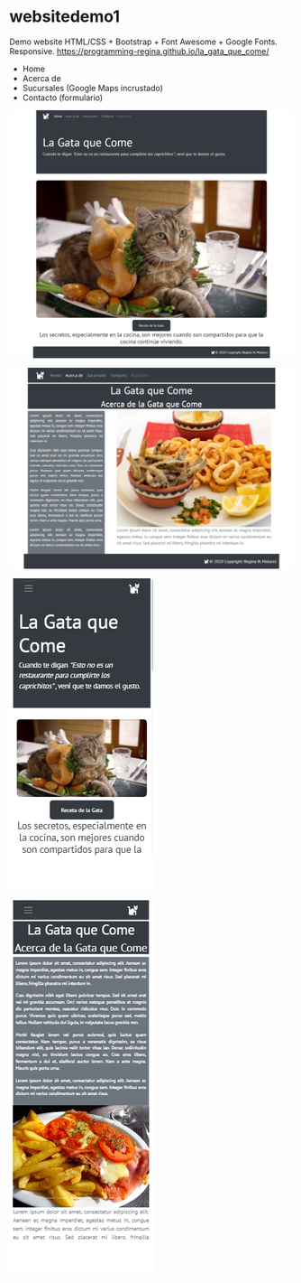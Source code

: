 # websitedemo1
Demo website HTML/CSS + Bootstrap + Font Awesome + Google Fonts. Responsive.
https://programming-regina.github.io/la_gata_que_come/
- Home
- Acerca de
- Sucursales (Google Maps incrustado)
- Contacto (formulario)

 ![Screenshot-main](https://github.com/programming-Regina/la_gata_que_come/blob/main/readme_files/lagataquecome1.png) 
 
 ![Screenshot-about](https://github.com/programming-Regina/la_gata_que_come/blob/main/readme_files/lagataquecome2.png) 
 
 ![Screenshot-main-mobile](https://github.com/programming-Regina/la_gata_que_come/blob/main/readme_files/lagataquecome1r.png) 
 
 ![Screenshot-about-mobile](https://github.com/programming-Regina/la_gata_que_come/blob/main/readme_files/lagataquecome2r.png) 

